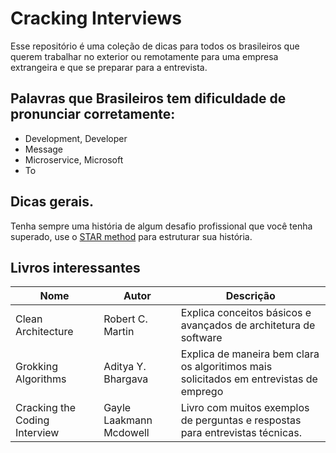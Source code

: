# Cracking Interviews

Esse repositório é uma coleção de dicas para todos os brasileiros que querem trabalhar no exterior ou remotamente para uma empresa extrangeira e que se preparar para a entrevista. 



## Palavras que Brasileiros tem dificuldade de pronunciar corretamente:
* Development, Developer
* Message
* Microservice, Microsoft
* To


## Dicas gerais.
Tenha sempre uma história de algum desafio profissional que você tenha superado, use o [STAR method](https://en.wikipedia.org/wiki/Situation,_task,_action,_result) para estruturar sua história. 

## Livros interessantes

Nome | Autor | Descrição
-----|-------|-----------
Clean Architecture | Robert C. Martin | Explica conceitos básicos e avançados de architetura de software
Grokking Algorithms | Aditya Y. Bhargava | Explica de maneira bem clara os algoritimos mais solicitados em entrevistas de emprego
Cracking the Coding Interview | Gayle Laakmann Mcdowell | Livro com muitos exemplos de perguntas e respostas para entrevistas técnicas. 